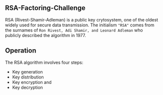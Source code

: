 RSA-Factoring-Challenge
  ---------------

RSA (Rivest-Shamir-Adleman) is a public key crytosystem, one of the oldest widely used for secure data transmission.
The initialism `"RSA"` comes from the surnames of `Ron Rivest, Adi Shamir, and Leonard Adleman` who publicly described the algorithm in 1977.

Operation
  -----------------

The RSA algorithm involves four steps:
 - Key generation
 - Key distribution
 - Key encryption and
 - Key decryption

